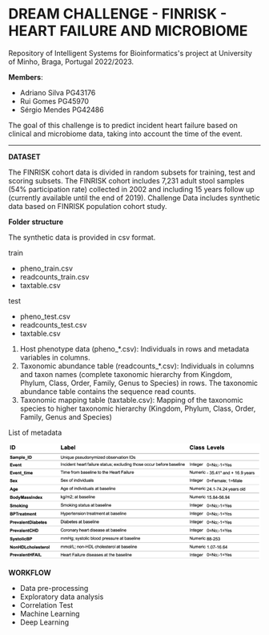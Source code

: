 # DREAM CHALLENGE - FINRISK - HEART FAILURE AND MICROBIOME

Repository of Intelligent Systems for Bioinformatics's project at University of Minho, Braga, Portugal 2022/2023.

**Members**:
<ul>
  <li>Adriano Silva PG43176</li>
  <li>Rui Gomes PG45970</li>
  <li>Sérgio Mendes PG42486</li>
</ul>

The goal of this challenge is to predict incident heart failure based on clinical and microbiome data, taking into account the time of the event.

-----------
**DATASET**

The FINRISK cohort data is divided in random subsets for training, test and scoring subsets. The FINRISK cohort includes 7,231 adult stool samples (54% participation rate) collected in 2002 and including 15 years follow up (currently available until the end of 2019). Challenge Data includes synthetic data based on FINRISK population cohort study.

**Folder structure** 

The synthetic data is provided in csv format.

train
<ul>
 <li>pheno_train.csv</li>
  <li>readcounts_train.csv</li>
  <li>taxtable.csv</li>
</ul>

test
<ul>
 <li>pheno_test.csv</li>
  <li>readcounts_test.csv</li>
  <li>taxtable.csv</li>
</ul>

<ol>
 <li>Host phenotype data (pheno_*.csv): Individuals in rows and metadata variables in columns.</li>
  <li>Taxonomic abundance table (readcounts_*.csv): Individuals in columns and taxon names (complete taxonomic hierarchy from Kingdom, Phylum, Class, Order, Family, Genus to Species) in rows. The taxonomic abundance table contains the sequence read counts.</li>
  <li>Taxonomic mapping table (taxtable.csv): Mapping of the taxonomic species to higher taxonomic hierarchy (Kingdom, Phylum, Class, Order, Family, Genus and Species)</li>
</ol>

List of metadata

<img src="Table_1.png" alt="Table 1" class="list of metadata">

**WORKFLOW**

<ul>
 <li>Data pre-processing</li>
 <li>Exploratory data analysis</li>
 <li>Correlation Test</li>
 <li>Machine Learning</li>
 <li>Deep Learning</li>
</ul>







